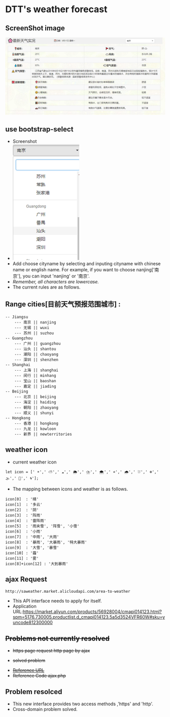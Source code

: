 # DTT's weather forecast

## ScreenShot image
![image](/img/example.jpg)

## use bootstrap-select
* Screenshot
* ![image](/img/bo-select-example.png)
* Add choose cityname by selecting and inputing cityname with chinese name or english name. For example, if you want to choose nanjing['南京'], you can input 'nanjing' or '南京'. 
* *Remember, all characters are lowercase.*
* The current rules are as follows.

## Range cities[目前天气预报范围城市] :
```
-- Jiangsu
    --- 南京 || nanjing
    --- 无锡 || wuxi
    --- 苏州 || suzhou
-- Guangzhou
    --- 广州 || guangzhou
    --- 汕头 || shantou
    --- 潮阳 || chaoyang
    --- 深圳 || shenzhen
-- Shanghai
    --- 上海 || shanghai
    --- 闵行 || minhang
    --- 宝山 || baoshan
    --- 嘉定 || jiading
-- Beijing
    --- 北京 || beijing
    --- 海淀 || haiding
    --- 朝阳 || zhaoyang
    --- 顺义 || shunyi
-- Hongkong
    --- 香港 || hongkong
    --- 九龙 || kowloon
    --- 新界 || newterritories
```
## weather icon
* current weather icon
```
let icon = [' ☀️',' ⛅',' ☁️',' 🌦️',' ⛈️',' 🌨️',' ☔',' 🌧️',' ⛆',' ❄️',' 🌫️',' 🌁',' 🌀'];
```
* The mapping between icons and weather is as follows.
```
icon[0]  : '晴'
icon[1]  : '多云' 
icon[2]  : '阴' 
icon[3]  : '阵雨'
icon[4]  : '雷阵雨'
icon[5]  : '雨夹雪', '阵雪', '小雪'
icon[6]  : '小雨'
icon[7]  : '中雨', '大雨'
icon[8]  : '暴雨', '大暴雨', '特大暴雨'
icon[9]  : '大雪', '暴雪'
icon[10] : '霾'
icon[11] : '雾'
icon[8]+icon[12] : '大到暴雨'
```

## ajax Request
```
http://saweather.market.alicloudapi.com/area-to-weather
```
* This API interface needs to apply for itself.
* Application URL:https://market.aliyun.com/products/56928004/cmapi014123.html?spm=5176.730005.productlist.d_cmapi014123.5a5d3524VFR60W#sku=yuncode812300000

## ~~Problems not currently resolved~~
* ~~https page request http page by ajax~~

* ~~solved problem~~
+ ~~[Reference URL](https://github.com/BlueSky-07/PHP_AJAX)~~
+  ~~Reference Code ajax.php~~

## Problem resolced
* This new interface provides two access methods ,'https' and 'http'.
* Cross-domain problem solved.
